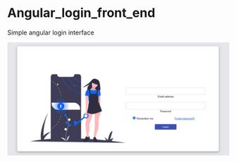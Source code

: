 # Angular_login_front_end
Simple angular login interface

<img src="https://github.com/AshanIndrajith/Angular_login_front_end/blob/main/login.jpg">
